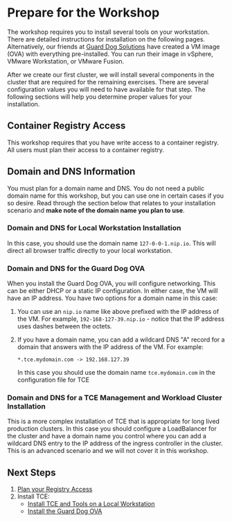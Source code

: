 # Prepare for the Workshop

The workshop requires you to install several tools on your workstation. There are detailed instructions
for installation on the following pages. Alternatively, our friends at [Guard Dog Solutions](https://guarddog.ai/)
have created a VM image (OVA) with everything pre-installed. You can run their image in vSphere, VMware Workstation,
or VMware Fusion.

After we create our first cluster, we will install several components in the cluster that are required
for the remaining exercises. There are several configuration values you will need to have available for that
step. The following sections will help you determine proper values for your installation.

## Container Registry Access

This workshop requires that you have write access to a container registry. All users must plan their
access to a container registry.

## Domain and DNS Information

You must plan for a domain name and DNS. You do not need a public domain name for this workshop,
but you can use one in certain cases if you so desire. Read through the section below that relates to your
installation scenario and **make note of the domain name you plan to use**.

### Domain and DNS for Local Workstation Installation

In this case, you should use the domain name `127-0-0-1.nip.io`. This will direct all browser traffic
directly to your local workstation.

### Domain and DNS for the Guard Dog OVA

When you install the Guard Dog OVA, you will configure networking. This can be either DHCP or a static IP
configuration. In either case, the VM will have an IP address. You have two options for a domain name in this
case:

1. You can use an `nip.io` name like above prefixed with the IP address of the VM. For example,
   `192-168-127-39.nip.io` - notice that the IP address uses dashes between the octets.
1. If you have a domain name, you can add a wildcard DNS "A" record for a domain that answers with the
   IP address of the VM. For example:

   `*.tce.mydomain.com -> 192.168.127.39`

   In this case you should use the domain name `tce.mydomain.com` in the configuration file for TCE

### Domain and DNS for a TCE Management and Workload Cluster Installation

This is a more complex installation of TCE that is appropriate for long lived production clusters.
In this case you should configure a LoadBalancer for the cluster and have a domain name you control
where you can add a wildcard DNS entry to the IP address of the ingress controller in the cluster.
This is an advanced scenario and we will not cover it in this workshop.

## Next Steps

1. [Plan your Registry Access](ContainerRegistry.md)
1. Install TCE:
   - [Install TCE and Tools on a Local Workstation](LocalToolInstall.md)
   - [Install the Guard Dog OVA](InstallGuardDogOVA.md)

